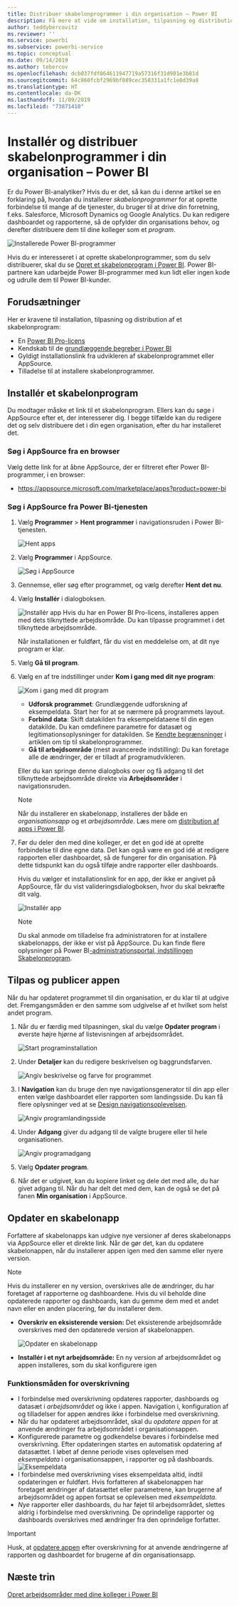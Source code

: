 ```yaml
---
title: Distribuer skabelonprogrammer i din organisation – Power BI
description: Få mere at vide om installation, tilpasning og distribution af skabelonprogrammer i din organisation i Power BI.
author: teddybercovitz
ms.reviewer: ''
ms.service: powerbi
ms.subservice: powerbi-service
ms.topic: conceptual
ms.date: 09/14/2019
ms.author: tebercov
ms.openlocfilehash: dcb037fdf064611947719a57316f31d901e3b81d
ms.sourcegitcommit: 64c860fcbf2969bf089cec358331a1fc1e0d39a8
ms.translationtype: HT
ms.contentlocale: da-DK
ms.lasthandoff: 11/09/2019
ms.locfileid: "73871410"
---
```

# <a name="install-and-distribute-template-apps-in-your-organization---power-bi"></a>Installér og distribuer skabelonprogrammer i din organisation – Power BI

Er du Power BI-analytiker? Hvis du er det, så kan du i denne artikel se en forklaring på, hvordan du installerer *skabelonprogrammer* for at oprette forbindelse til mange af de tjenester, du bruger til at drive din forretning, f.eks. Salesforce, Microsoft Dynamics og Google Analytics. Du kan redigere dashboardet og rapporterne, så de opfylder din organisations behov, og derefter distribuere dem til dine kolleger som et *program*. 

![Installerede Power BI-programmer](media/service-template-apps-install-distribute/power-bi-get-apps.png)

Hvis du er interesseret i at oprette skabelonprogrammer, som du selv distribuerer, skal du se [Opret et skabelonprogram i Power BI](service-template-apps-create.md). Power BI-partnere kan udarbejde Power BI-programmer med kun lidt eller ingen kode og udrulle dem til Power BI-kunder. 

## <a name="prerequisites"></a>Forudsætninger  

Her er kravene til installation, tilpasning og distribution af et skabelonprogram: 

- En [Power BI Pro-licens](service-self-service-signup-for-power-bi.md)
- Kendskab til de [grundlæggende begreber i Power BI](service-basic-concepts.md)
- Gyldigt installationslink fra udvikleren af skabelonprogrammet eller AppSource. 
- Tilladelse til at installere skabelonprogrammer. 

## <a name="install-a-template-app"></a>Installér et skabelonprogram

Du modtager måske et link til et skabelonprogram. Ellers kan du søge i AppSource efter et, der interesserer dig. I begge tilfælde kan du redigere det og selv distribuere det i din egen organisation, efter du har installeret det.

### <a name="search-appsource-from-a-browser"></a>Søg i AppSource fra en browser

Vælg dette link for at åbne AppSource, der er filtreret efter Power BI-programmer, i en browser:

- https://appsource.microsoft.com/marketplace/apps?product=power-bi

### <a name="search-appsource-from-the-power-bi-service"></a>Søg i AppSource fra Power BI-tjenesten

1. Vælg **Programmer** > **Hent programmer** i navigationsruden i Power BI-tjenesten.

    ![Hent apps](media/service-template-apps-install-distribute/power-bi-get-apps-arrow.png)

2. Vælg **Programmer** i AppSource.

    ![Søg i AppSource](media/service-template-apps-install-distribute/power-bi-appsource.png)

3. Gennemse, eller søg efter programmet, og vælg derefter **Hent det nu**.

4. Vælg **Installér** i dialogboksen.

    ![Installér app](media/service-template-apps-install-distribute/power-install-dialog.png) Hvis du har en Power BI Pro-licens, installeres appen med dets tilknyttede arbejdsområde. Du kan tilpasse programmet i det tilknyttede arbejdsområde.

    Når installationen er fuldført, får du vist en meddelelse om, at dit nye program er klar.
4. Vælg **Gå til program**.
5. Vælg en af tre indstillinger under **Kom i gang med dit nye program**:

    ![Kom i gang med dit program](media/service-template-apps-create/power-bi-template-app-get-started.png)

    - **Udforsk programmet**: Grundlæggende udforskning af eksempeldata. Start her for at se nærmere på programmets layout. 
    - **Forbind data**: Skift datakilden fra eksempeldataene til din egen datakilde. Du kan omdefinere parametre for datasæt og legitimationsoplysninger for datakilden. Se [Kendte begrænsninger](service-template-apps-tips.md#known-limitations) i artiklen om tip til skabelonprogrammer. 
    - **Gå til arbejdsområde** (mest avancerede indstilling): Du kan foretage alle de ændringer, der er tilladt af programudvikleren.

    Eller du kan springe denne dialogboks over og få adgang til det tilknyttede arbejdsområde direkte via **Arbejdsområder** i navigationsruden.
    >[!NOTE]
    >Når du installerer en skabelonapp, installeres der både en *organisationsapp* og et *arbejdsområde*. Læs mere om [distribution af apps i Power BI](service-create-distribute-apps.md).
 
6. Før du deler den med dine kolleger, er det en god idé at oprette forbindelse til dine egne data. Det kan også være en god idé at redigere rapporten eller dashboardet, så de fungerer for din organisation. På dette tidspunkt kan du også tilføje andre rapporter eller dashboards.

   Hvis du vælger et installationslink for en app, der ikke er angivet på AppSource, får du vist valideringsdialogboksen, hvor du skal bekræfte dit valg.

   ![Installér app](media/service-template-apps-install-distribute/power-install-unvalidated-dialog.png)

   >[!NOTE]
   >Du skal anmode om tilladelse fra administratoren for at installere skabelonapps, der ikke er vist på AppSource. Du kan finde flere oplysninger på Power BI[-administrationsportal, indstillingen Skabelonprogram](service-admin-portal.md#template-apps-settings).

## <a name="customize-and-publish-the-app"></a>Tilpas og publicer appen

Når du har opdateret programmet til din organisation, er du klar til at udgive det. Fremgangsmåden er den samme som udgivelse af et hvilket som helst andet program.

1. Når du er færdig med tilpasningen, skal du vælge **Opdater program** i øverste højre hjørne af listevisningen af arbejdsområdet.  

    ![Start programinstallation](media/service-template-apps-install-distribute/power-bi-start-install-app.png)

2. Under **Detaljer** kan du redigere beskrivelsen og baggrundsfarven.

   ![Angiv beskrivelse og farve for programmet](media/service-template-apps-install-distribute/power-bi-install-app-details.png)

3. I **Navigation** kan du bruge den nye navigationsgenerator til din app eller enten vælge dashboardet eller rapporten som landingsside. Du kan få flere oplysninger ved at se [Design navigationsoplevelsen](service-create-distribute-apps.md#design-the-navigation-experience).

   ![Angiv programlandingsside](media/service-template-apps-install-distribute/power-bi-install-app-content.png)

4. Under **Adgang** giver du adgang til de valgte brugere eller til hele organisationen.  

   ![Angiv programadgang](media/service-template-apps-install-distribute/power-bi-install-access.png)

5. Vælg **Opdater program**. 

6. Når det er udgivet, kan du kopiere linket og dele det med alle, du har givet adgang til. Når du har delt det med dem, kan de også se det på fanen **Min organisation** i AppSource.

## <a name="update-a-template-app"></a>Opdater en skabelonapp

Forfattere af skabelonapps kan udgive nye versioner af deres skabelonapps via AppSource eller et direkte link. Når de gør det, kan du opdatere skabelonappen, når du installerer appen igen med den samme eller nyere version.

  >[!NOTE]
  >Hvis du installerer en ny version, overskrives alle de ændringer, du har foretaget af rapporterne og dashboardene. Hvis du vil beholde dine opdaterede rapporter og dashboards, kan du gemme dem med et andet navn eller en anden placering, før du installerer dem.

- **Overskriv en eksisterende version:** Det eksisterende arbejdsområde overskrives med den opdaterede version af skabelonappen.

   ![Opdater en skabelonapp](media/service-template-apps-install-distribute/power-bi-update-app-overwrite.png)

- **Installér i et nyt arbejdsområde:** En ny version af arbejdsområdet og appen installeres, som du skal konfigurere igen

### <a name="overwrite-behavior"></a>Funktionsmåden for overskrivning

* I forbindelse med overskrivning opdateres rapporter, dashboards og datasæt i *arbejdsområdet* og ikke i appen. Navigation i, konfiguration af og tilladelser for appen ændres ikke i forbindelse med overskrivning.
* Når du har opdateret arbejdsområdet, skal du *opdatere appen* for at anvende ændringer fra arbejdsområdet i organisationsappen.
* Konfigurerede parametre og godkendelse bevares i forbindelse med overskrivning. Efter opdateringen startes en automatisk opdatering af datasættet. I løbet af denne periode vises oplevelsen med *eksempeldata* i organisationsappen, i rapporter og på dashboards.
  ![Eksempeldata](media/service-template-apps-install-distribute/power-bi-sample-data.png)
* I forbindelse med overskrivning vises eksempeldata altid, indtil opdateringen er fuldført. Hvis forfatteren af skabelonappen har foretaget ændringer af datasættet eller parametrene, kan brugerne af arbejdsområdet og appen fortsat se oplevelsen med *eksempeldata*.
* *Nye* rapporter eller dashboards, du har føjet til arbejdsområdet, slettes aldrig i forbindelse med overskrivning. De oprindelige rapporter og dashboards overskrives med ændringer fra den oprindelige forfatter.

>[!IMPORTANT]
>Husk, at [opdatere appen](#customize-and-publish-the-app) efter overskrivning for at anvende ændringerne af rapporten og dashboardet for brugerne af din organisationsapp.

## <a name="next-steps"></a>Næste trin

[Opret arbejdsområder med dine kolleger i Power BI](service-create-workspaces.md)
